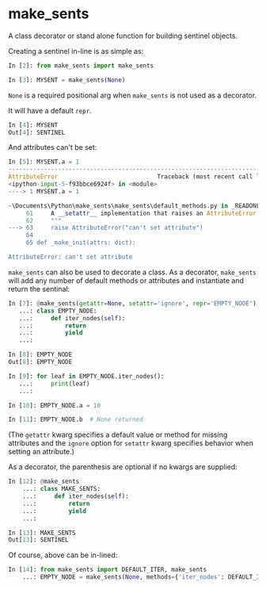 # make_sents

A class decorator or stand alone function for building sentinel objects.

Creating a sentinel in-line is as simple as:
```py
In [2]: from make_sents import make_sents

In [3]: MYSENT = make_sents(None)
```
`None` is a required positional arg when `make_sents` is not used as a decorator.

It will have a default `repr`.
```py
In [4]: MYSENT
Out[4]: SENTINEL
```

And attributes can't be set:
```py
In [5]: MYSENT.a = 1
---------------------------------------------------------------------------
AttributeError                            Traceback (most recent call last)
<ipython-input-5-f93bbce6924f> in <module>
----> 1 MYSENT.a = 1

~\Documents\Python\make_sents\make_sents\default_methods.py in _READONLY(self, attr, value)
     61     A __setattr__ implementation that raises an AttributeError.
     62     """
---> 63     raise AttributeError("can't set attribute")
     64
     65 def _make_init(attrs: dict):

AttributeError: can't set attribute
```

`make_sents` can also be used to decorate a class. As a decorator, `make_sents` will add any number of default methods or attributes and instantiate and return the sentinal:

```py
In [7]: @make_sents(getattr=None, setattr='ignore', repr='EMPTY_NODE')
   ...: class EMPTY_NODE:
   ...:     def iter_nodes(self):
   ...:         return
   ...:         yield
   ...:

In [8]: EMPTY_NODE
Out[8]: EMPTY_NODE

In [9]: for leaf in EMPTY_NODE.iter_nodes():
   ...:     print(leaf)
   ...:

In [10]: EMPTY_NODE.a = 10

In [11]: EMPTY_NODE.b  # None returned

```
(The `getattr` kwarg specifies a default value or method for missing attributes and the `ignore` option for `setattr` kwarg specifies behavior when setting an attribute.)

As a decorator, the parenthesis are optional if no kwargs are supplied:
```py
In [12]: @make_sents
    ...: class MAKE_SENTS:
    ...:     def iter_nodes(self):
    ...:         return
    ...:         yield
    ...:

In [13]: MAKE_SENTS
Out[13]: SENTINEL
```

Of course, above can be in-lined:
```py
In [14]: from make_sents import DEFAULT_ITER, make_sents
    ...: EMPTY_NODE = make_sents(None, methods={'iter_nodes': DEFAULT_ITER})

```
